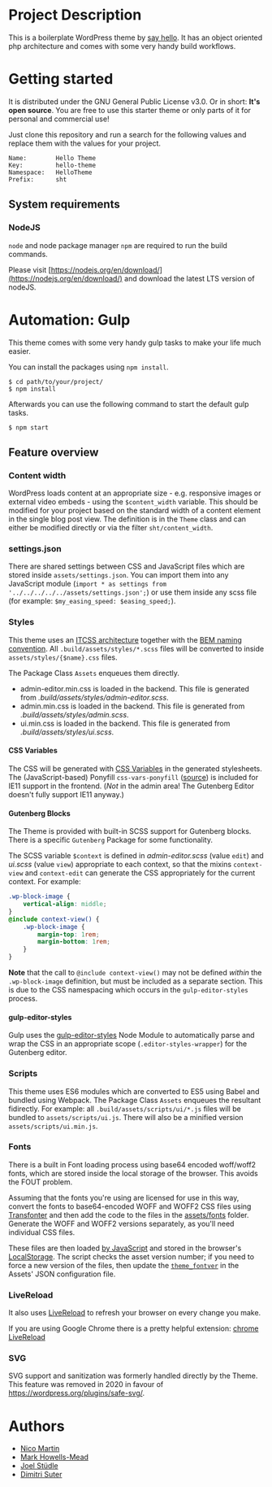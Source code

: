 # Project Description

This is a boilerplate WordPress theme by [say hello](https://sayhello.ch). It has an object oriented php architecture and comes with some very handy build workflows.

# Getting started

It is distributed under the GNU General Public License v3.0. Or in short: **It's open source**.
You are free to use this starter theme or only parts of it for personal and commercial use!

Just clone this repository and run a search for the following values and replace them with the values for your project.

```
Name:        Hello Theme
Key:         hello-theme
Namespace:   HelloTheme
Prefix:      sht
```

## System requirements

### NodeJS

`node` and node package manager `npm` are required to run the build commands.

Please visit [https://nodejs.org/en/download/](https://nodejs.org/en/download/) and download the latest LTS version of nodeJS.

# Automation: Gulp

This theme comes with some very handy gulp tasks to make your life much easier.

You can install the packages using `npm install`.
```
$ cd path/to/your/project/
$ npm install
```
Afterwards you can use the following command to start the default gulp tasks.
```
$ npm start
```

## Feature overview

### Content width

WordPress loads content at an appropriate size - e.g. responsive images or external video embeds - using the `$content_width` variable. This should be modified for your project based on the standard width of a content element in the single blog post view. The definition is in the `Theme` class and can either be modified directly or via the filter `sht/content_width`.

### settings.json

There are shared settings between CSS and JavaScript files which are stored inside `assets/settings.json`. You can import them into any JavaScript module (`import * as settings from '../../../../../assets/settings.json';`) or use them inside any scss file (for example: `$my_easing_speed: $easing_speed;`).

### Styles

This theme uses an [ITCSS architecture](https://www.creativebloq.com/web-design/manage-large-css-projects-itcss-101517528) together with the [BEM naming convention](http://getbem.com/). All `.build/assets/styles/*.scss` files will be converted to inside `assets/styles/{$name}.css` files.

The Package Class `Assets` enqueues them directly.

- admin-editor.min.css is loaded in the backend. This file is generated from _.build/assets/styles/admin-editor.scss_.
- admin.min.css is loaded in the backend. This file is generated from _.build/assets/styles/admin.scss_.
- ui.min.css is loaded in the backend. This file is generated from _.build/assets/styles/ui.scss_.

#### CSS Variables

The CSS will be generated with [CSS Variables](https://dev.to/sarah_chima/an-introduction-to-css-variables-cmj) in the generated stylesheets. The (JavaScript-based) Ponyfill `css-vars-ponyfill` ([source](https://github.com/jhildenbiddle/css-vars-ponyfill)) is included for IE11 support in the frontend. (_Not_ in the admin area! The Gutenberg Editor doesn't fully support IE11 anyway.)

#### Gutenberg Blocks

The Theme is provided with built-in SCSS support for Gutenberg blocks. There is a specific `Gutenberg` Package for some functionality.

The SCSS variable `$context` is defined in _admin-editor.scss_ (value `edit`) and _ui.scss_ (value `view`) appropriate to each context, so that the mixins `context-view` and `context-edit` can generate the CSS appropriately for the current context. For example:

```scss
.wp-block-image {
	vertical-align: middle;
}
@include context-view() {
	.wp-block-image {
		margin-top: 1rem;
		margin-bottom: 1rem;
	}
}
```

**Note** that the call to `@include context-view()` may not be defined _within_ the `.wp-block-image` definition, but must be included as a separate section. This is due to the CSS namespacing which occurs in the `gulp-editor-styles` process.

#### gulp-editor-styles

Gulp uses the [gulp-editor-styles](https://www.npmjs.com/package/gulp-editor-styles) Node Module to automatically parse and wrap the CSS in an appropriate scope (`.editor-styles-wrapper`) for the Gutenberg editor.

### Scripts

This theme uses ES6 modules which are converted to ES5 using Babel and bundled using Webpack. The Package Class `Assets` enqueues the resultant fidirectly. For example: all `.build/assets/scripts/ui/*.js` files will be bundled to `assets/scripts/ui.js`. There will also be a minified version `assets/scripts/ui.min.js`.


### Fonts

There is a built in Font loading process using base64 encoded woff/woff2 fonts, which are stored inside the local storage of the browser. This avoids the FOUT problem.

Assuming that the fonts you're using are licensed for use in this way, convert the fonts to base64-encoded WOFF and WOFF2 CSS files using [Transfonter](https://transfonter.org/) and then add the code to the files in the [assets/fonts](https://github.com/SayHelloGmbH/hello-roots/tree/master/assets/fonts) folder. Generate the WOFF and WOFF2 versions separately, as you'll need individual CSS files.

These files are then loaded [by JavaScript](https://github.com/SayHelloGmbH/hello-roots/blob/master/src/Package/Assets.php#L124) and stored in the browser's [LocalStorage](https://javascript.info/localstorage). The script checks the asset version number; if you need to force a new version of the files, then update the [`theme_fontver`](https://github.com/SayHelloGmbH/hello-roots/blob/master/assets/settings.json#L38) in the Assets' JSON configuration file.

### LiveReload

It also uses [LiveReload](http://livereload.com/) to refresh your browser on every change you make.

If you are using Google Chrome there is a pretty helpful extension: [chrome LiveReload](https://chrome.google.com/webstore/detail/livereload/jnihajbhpnppcggbcgedagnkighmdlei)

### SVG

SVG support and sanitization was formerly handled directly by the Theme. This feature was removed in 2020 in favour of https://wordpress.org/plugins/safe-svg/.

# Authors
- [Nico Martin](https://github.com/nico-martin)
- [Mark Howells-Mead](https://github.com/markhowellsmead/)
- [Joel Stüdle](https://github.com/joel-st)
- [Dimitri Suter](https://github.com/gnochi/)
